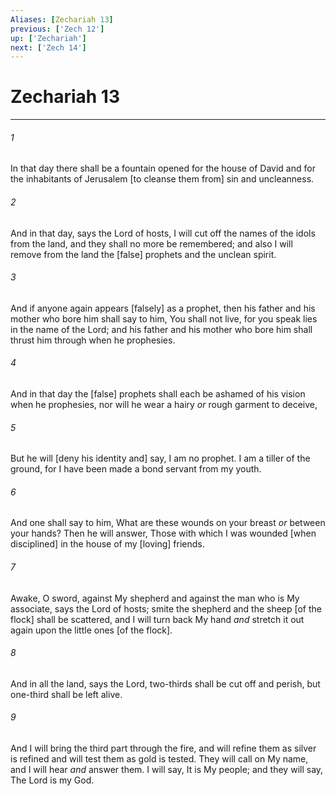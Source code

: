 ```yaml
---
Aliases: [Zechariah 13]
previous: ['Zech 12']
up: ['Zechariah']
next: ['Zech 14']
---
```

# Zechariah 13

***














###### 1 






In that day there shall be a fountain opened for the house of David and for the inhabitants of Jerusalem [to cleanse them from] sin and uncleanness. 













###### 2 






And in that day, says the Lord of hosts, I will cut off the names of the idols from the land, and they shall no more be remembered; and also I will remove from the land the [false] prophets and the unclean spirit. 













###### 3 






And if anyone again appears [falsely] as a prophet, then his father and his mother who bore him shall say to him, You shall not live, for you speak lies in the name of the Lord; and his father and his mother who bore him shall thrust him through when he prophesies. 













###### 4 






And in that day the [false] prophets shall each be ashamed of his vision when he prophesies, nor will he wear a hairy _or_ rough garment to deceive, 













###### 5 






But he will [deny his identity and] say, I am no prophet. I am a tiller of the ground, for I have been made a bond servant from my youth. 













###### 6 






And one shall say to him, What are these wounds on your breast _or_ between your hands? Then he will answer, Those with which I was wounded [when disciplined] in the house of my [loving] friends. 













###### 7 






Awake, O sword, against My shepherd and against the man who is My associate, says the Lord of hosts; smite the shepherd and the sheep [of the flock] shall be scattered, and I will turn back My hand _and_ stretch it out again upon the little ones [of the flock]. 













###### 8 






And in all the land, says the Lord, two-thirds shall be cut off and perish, but one-third shall be left alive. 













###### 9 






And I will bring the third part through the fire, and will refine them as silver is refined and will test them as gold is tested. They will call on My name, and I will hear _and_ answer them. I will say, It is My people; and they will say, The Lord is my God.
